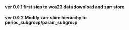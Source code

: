#### ver 0.0.1 first step to woa23 data download and zarr store
#### ver 0.0.2 Modify zarr store hierarchy to period_subgroup/param_subgroup
